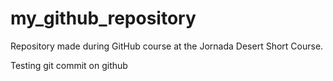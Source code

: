 # my_github_repository
Repository made during GitHub course at the Jornada Desert Short Course.

Testing git commit on github
